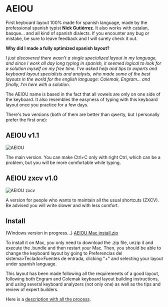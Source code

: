 # AEIOU
First keyboard layout 100% made for spanish language, made by the professional spanish typist **Nick Gutiérrez**. It also works with catalan, basque... and all kind of spanish dialects. If you encounter any bug or mistake, be sure to leave feedback and I will surely check it out.

**Why did I made a fully optimized spanish layout?** 

*I just discovered there wasn't a single specialized layout in my language, and since I work all day long typing in spanish, it seemed logical to look for a solution myself on my free time. I've asked help and tips to experts and keyboard layout specialists and analysts, who made some of the best layouts in the world for the english language: Colemak, Engram... and finally, I'm here with a solution.*

The AEIOU name is based in the fact that all vowels are only on one side of the keyboard. It also resembles the easyness of typing with this keyboard layout once you practice for a few days. 

There's two versions (both of them are better than qwerty, but I personally prefer the first one):

## AEIOU v1.1
![AEIOU](https://user-images.githubusercontent.com/12291843/126040348-baa265d3-faf6-4b23-9530-f7a674c44fd6.png)


The main version. You can make Ctrl+C only with right Ctrl, which can be a problem, but you will be more comfortable while typing.

## AEIOU zxcv v1.0
![AEIOU zxcv](https://user-images.githubusercontent.com/12291843/126040353-1f3feb68-f27a-4396-ae38-3f02417b4e74.png)


A version for people who wants to maintain all the usual shortcuts (ZXCV). Be advised you will write slower and with less comfort.

## Install
(Windows version in progress...)
[AEIOU Mac install.zip](https://github.com/NickG13/AEIOU/files/6834843/AEIOU.Mac.install.zip)

To install it on Mac, you only need to download the .zip file, unzip it and execute the .bundle and then restart your Mac. Then, you should be able to change the keyboard layout by going to Preferencias del sistema>Teclado>Fuentes de entrada, clicking "+" and selecting your layout under spanish language.

This layout has been made following all the requirements of a good layout, following both Engram and Colemak keyboard layout building instructions, and using several keyboard analyzers (not only one) as well as the tips and review of expert builders.

Here is a [description with all the process](https://www.reddit.com/r/KeyboardLayouts/comments/oja9oh/why_are_there_no_spanish_layouts/).

